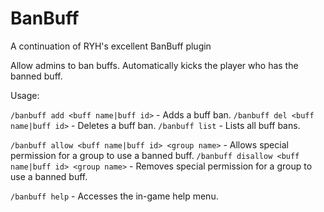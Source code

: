 # BanBuff

A continuation of RYH's excellent BanBuff plugin

Allow admins to ban buffs. Automatically kicks the player who has the banned buff.

Usage:

`/banbuff add <buff name|buff id>` - Adds a buff ban.
`/banbuff del <buff name|buff id>` - Deletes a buff ban.
`/banbuff list` - Lists all buff bans.

`/banbuff allow <buff name|buff id> <group name>` - Allows special permission for a group to use a banned buff.
`/banbuff disallow <buff name|buff id> <group name>` - Removes special permission for a group to use a banned buff.

`/banbuff help` - Accesses the in-game help menu.